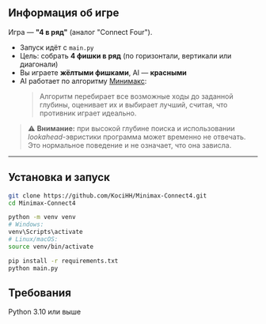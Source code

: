 ## Информация об игре

Игра — **"4 в ряд"** (аналог "Connect Four").

- Запуск идёт с `main.py`
- Цель: собрать **4 фишки в ряд** (по горизонтали, вертикали или диагонали)
- Вы играете **жёлтыми фишками**, AI — **красными**
- AI работает по алгоритму [Минимакс](https://ru.wikipedia.org/wiki/%D0%9C%D0%B8%D0%BD%D0%B8%D0%BC%D0%B0%D0%BA%D1%81):
  > Алгоритм перебирает все возможные ходы до заданной глубины, оценивает их и выбирает лучший, считая, что противник играет идеально.

> ⚠️ **Внимание:** при высокой глубине поиска и использовании *lookahead*-эвристики программа может временно не отвечать.  
> Это нормальное поведение и не означает, что она зависла.
---

## Установка и запуск

```bash
git clone https://github.com/KociHH/Minimax-Connect4.git
cd Minimax-Connect4

python -m venv venv
# Windows:
venv\Scripts\activate
# Linux/macOS:
source venv/bin/activate

pip install -r requirements.txt
python main.py
```

## Требования

Python 3.10 или выше
